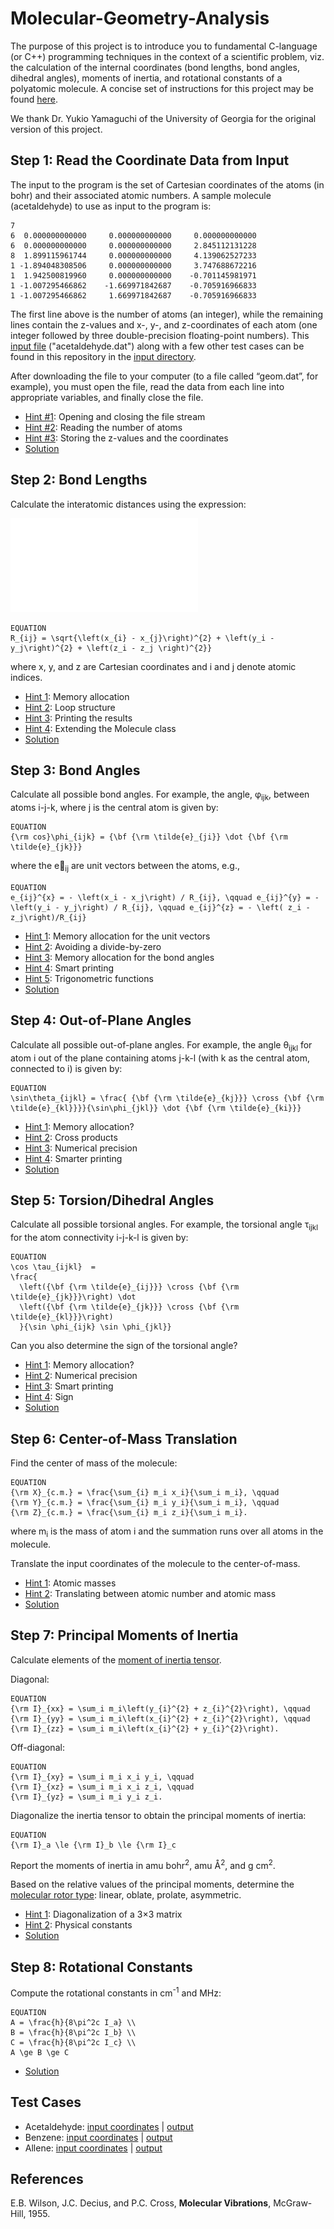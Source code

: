 # Molecular-Geometry-Analysis
The purpose of this project is to introduce you to fundamental C-language (or C++) programming techniques in the context of a scientific problem, viz. the calculation of the internal coordinates (bond lengths, bond angles, dihedral angles), moments of inertia, and rotational constants of a polyatomic molecule. A concise set of instructions for this project may be found [here](./project1-instructions.pdf).

We thank Dr. Yukio Yamaguchi of the University of Georgia for the original version of this project.

## Step 1: Read the Coordinate Data from Input
The input to the program is the set of Cartesian coordinates of the atoms (in bohr) and their associated atomic numbers. A sample molecule (acetaldehyde) to use as input to the program is:

    7
    6  0.000000000000     0.000000000000     0.000000000000
    6  0.000000000000     0.000000000000     2.845112131228
    8  1.899115961744     0.000000000000     4.139062527233
    1 -1.894048308506     0.000000000000     3.747688672216
    1  1.942500819960     0.000000000000    -0.701145981971
    1 -1.007295466862    -1.669971842687    -0.705916966833
    1 -1.007295466862     1.669971842687    -0.705916966833
    
The first line above is the number of atoms (an integer), while the remaining lines contain the z-values and x-, y-, and z-coordinates of each atom (one integer followed by three double-precision floating-point numbers). This [input file](./input/acetaldehyde.dat) ("acetaldehyde.dat") along with a few other test cases can be found in this repository in the [input directory](./input).

After downloading the file to your computer (to a file called “geom.dat”, for example), you must open the file, read the data from each line into appropriate variables, and finally close the file.

- [Hint #1](./hints/hint1-1.md): Opening and closing the file stream
- [Hint #2](./hints/hint1-2.md): Reading the number of atoms
- [Hint #3](./hints/hint1-3.md): Storing the z-values and the coordinates
- [Solution](./hints/step1-solution.md)

## Step 2: Bond Lengths
Calculate the interatomic distances using the expression:

![Bond Lengths](./figures/distances.pdf)
```
EQUATION
R_{ij} = \sqrt{\left(x_{i} - x_{j}\right)^{2} + \left(y_i - y_j\right)^{2} + \left(z_i - z_j \right)^{2}}
```

where x, y, and z are Cartesian coordinates and i and j denote atomic indices.

- [Hint 1](./hints/hint2-1.md): Memory allocation
- [Hint 2](./hints/hint2-2.md): Loop structure
- [Hint 3](./hints/hint2-3.md): Printing the results
- [Hint 4](./hints/hint2-4.md): Extending the Molecule class
- [Solution](./hints/step2-solution.md)

## Step 3: Bond Angles
Calculate all possible bond angles. For example, the angle, &phi;<sub>ijk</sub>, between atoms i-j-k, where j is the central atom is given by:

```
EQUATION
{\rm cos}\phi_{ijk} = {\bf {\rm \tilde{e}_{ji}} \dot {\bf {\rm \tilde{e}_{jk}}}
```

where the e&#8407;<sub>ij</sub> are unit vectors between the atoms, e.g.,

```
EQUATION
e_{ij}^{x} = - \left(x_i - x_j\right) / R_{ij}, \qquad e_{ij}^{y} = - \left(y_i - y_j\right) / R_{ij}, \qquad e_{ij}^{z} = - \left( z_i - z_j\right)/R_{ij}
```

- [Hint 1](./hints/hint3-1.md): Memory allocation for the unit vectors
- [Hint 2](./hints/hint3-2.md): Avoiding a divide-by-zero
- [Hint 3](./hints/hint3-3.md): Memory allocation for the bond angles
- [Hint 4](./hints/hint3-4.md): Smart printing
- [Hint 5](./hints/hint3-5.md): Trigonometric functions
- [Solution](./hints/step3-solution.md)

## Step 4: Out-of-Plane Angles
Calculate all possible out-of-plane angles. For example, the angle &theta;<sub>ijkl</sub> for atom i out of the plane containing atoms j-k-l (with k as the central atom, connected to i) is given by:

```
EQUATION
\sin\theta_{ijkl} = \frac{ {\bf {\rm \tilde{e}_{kj}}} \cross {\bf {\rm \tilde{e}_{kl}}}}{\sin\phi_{jkl}} \dot {\bf {\rm \tilde{e}_{ki}}}
```

- [Hint 1](./hints/hint4-1.md): Memory allocation?
- [Hint 2](./hints/hint4-2.md): Cross products
- [Hint 3](./hints/hint4-3.md): Numerical precision
- [Hint 4](./hints/hint4-4.md): Smarter printing
- [Solution](./hints/step4-solution.md)

## Step 5: Torsion/Dihedral Angles
Calculate all possible torsional angles. For example, the torsional angle &tau;<sub>ijkl</sub> for the atom connectivity i-j-k-l is given by:

```
EQUATION
\cos \tau_{ijkl}  =
\frac{
  \left({\bf {\rm \tilde{e}_{ij}}} \cross {\bf {\rm \tilde{e}_{jk}}}\right) \dot
  \left({\bf {\rm \tilde{e}_{jk}}} \cross {\bf {\rm \tilde{e}_{kl}}}\right)
  }{\sin \phi_{ijk} \sin \phi_{jkl}}
```

Can you also determine the sign of the torsional angle?

- [Hint 1](./hints/hint5-1.md): Memory allocation?
- [Hint 2](./hints/hint5-2.md): Numerical precision
- [Hint 3](./hints/hint5-3.md): Smart printing
- [Hint 4](./hints/hint5-4.md): Sign
- [Solution](./hints/step5-solution.md)

## Step 6: Center-of-Mass Translation
Find the center of mass of the molecule:

```
EQUATION
{\rm X}_{c.m.} = \frac{\sum_{i} m_i x_i}{\sum_i m_i}, \qquad
{\rm Y}_{c.m.} = \frac{\sum_{i} m_i y_i}{\sum_i m_i}, \qquad
{\rm Z}_{c.m.} = \frac{\sum_{i} m_i z_i}{\sum_i m_i}.
```

where m<sub>i</sub> is the mass of atom i and the summation runs over all atoms in the molecule.

Translate the input coordinates of the molecule to the center-of-mass.

- [Hint 1](./hints/hint6-1.md): Atomic masses
- [Hint 2](./hints/hint6-2.md): Translating between atomic number and atomic mass
- [Solution](./hints/step6-solution.md)

## Step 7: Principal Moments of Inertia
Calculate elements of the [moment of inertia tensor](http://en.wikipedia.org/wiki/Moment_of_inertia_tensor).

Diagonal:
```
EQUATION
{\rm I}_{xx} = \sum_i m_i\left(y_{i}^{2} + z_{i}^{2}\right), \qquad
{\rm I}_{yy} = \sum_i m_i\left(x_{i}^{2} + z_{i}^{2}\right), \qquad
{\rm I}_{zz} = \sum_i m_i\left(x_{i}^{2} + y_{i}^{2}\right).
```

Off-diagonal:
```
EQUATION
{\rm I}_{xy} = \sum_i m_i x_i y_i, \qquad
{\rm I}_{xz} = \sum_i m_i x_i z_i, \qquad
{\rm I}_{yz} = \sum_i m_i y_i z_i.
```

Diagonalize the inertia tensor to obtain the principal moments of inertia:
```
EQUATION
{\rm I}_a \le {\rm I}_b \le {\rm I}_c
```

Report the moments of inertia in amu bohr<sup>2</sup>, amu &#8491;<sup>2</sup>, and g cm<sup>2</sup>.

Based on the relative values of the principal moments, determine the [molecular rotor type](http://en.wikipedia.org/wiki/Rotational_spectroscopy): linear, oblate, prolate, asymmetric.

- [Hint 1](./hints/hint7-1.md): Diagonalization of a 3×3 matrix
- [Hint 2](./hints/hint7-2.md): Physical constants
- [Solution](./hints/step7-solution.md)

## Step 8: Rotational Constants
Compute the rotational constants in cm<sup>-1</sup> and MHz:

```
EQUATION
A = \frac{h}{8\pi^2c I_a} \\
B = \frac{h}{8\pi^2c I_b} \\
C = \frac{h}{8\pi^2c I_c} \\
A \ge B \ge C

```

- [Solution](./hints/step8-solution.md)


## Test Cases
- Acetaldehyde: [input coordinates](./input/acetaldehyde.dat) | [output](./output/acetaldehyde_out.txt)
- Benzene: [input coordinates](./input/benzene.dat) | [output](./output/benzene_out.txt)
- Allene: [input coordinates](./input/allene.dat) | [output](./output/allene_out.txt)

## References
E.B. Wilson, J.C. Decius, and P.C. Cross, __Molecular Vibrations__, McGraw-Hill, 1955.
